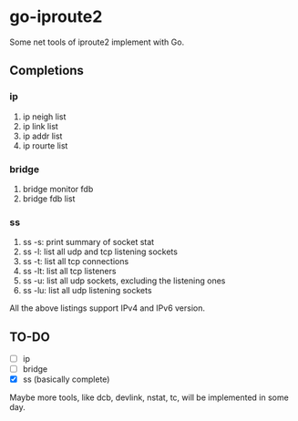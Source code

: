 # go-iproute2

Some net tools of iproute2 implement with Go.

## Completions

### ip

1. ip neigh list
2. ip link list
3. ip addr list
4. ip rourte list

### bridge

1. bridge monitor fdb
2. bridge fdb list

### ss

1. ss -s: print summary of socket stat
2. ss -l: list all udp and tcp listening sockets
3. ss -t: list all tcp connections
4. ss -lt: list all tcp listeners
5. ss -u: list all udp sockets, excluding the listening ones
6. ss -lu: list all udp listening sockets

All the above listings support IPv4 and IPv6 version.

## TO-DO

- [ ] ip
- [ ] bridge
- [x] ss (basically complete)

Maybe more tools, like dcb, devlink, nstat, tc, will be implemented in some day.
